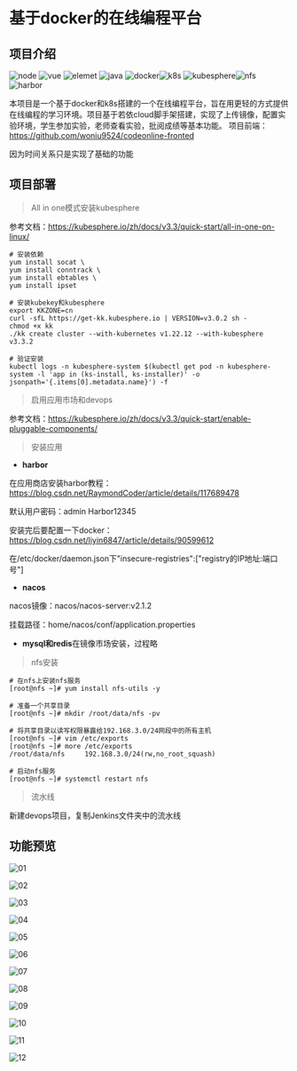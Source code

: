 # 基于docker的在线编程平台

## 项目介绍

![node](https://img.shields.io/badge/node-%20v16.19.0-yellowgreen) ![vue](https://img.shields.io/badge/vue-3-brightgreen) ![elemet](https://img.shields.io/badge/element-plus-green) ![java](https://img.shields.io/badge/java-8-brightgreen) ![docker](https://img.shields.io/badge/docker-19.3.8%20%2B-blue)![k8s](https://img.shields.io/badge/kubernetes-v1.22.12-red) ![kubesphere](https://img.shields.io/badge/kubesphere-v3.3.2-orange)![nfs](https://img.shields.io/badge/-nfs-blue) ![harbor](https://img.shields.io/badge/-harbor-lightgrey)

本项目是一个基于docker和k8s搭建的一个在线编程平台，旨在用更轻的方式提供在线编程的学习环境。项目基于若依cloud脚手架搭建，实现了上传镜像，配置实验环境，学生参加实验，老师查看实验，批阅成绩等基本功能。
项目前端：https://github.com/woniu9524/codeonline-fronted

因为时间关系只是实现了基础的功能

## 项目部署

> All in one模式安装kubesphere

参考文档：https://kubesphere.io/zh/docs/v3.3/quick-start/all-in-one-on-linux/

```
# 安装依赖
yum install socat \
yum install conntrack \
yum install ebtables \
yum install ipset
```

```
# 安装kubekey和kubesphere
export KKZONE=cn
curl -sfL https://get-kk.kubesphere.io | VERSION=v3.0.2 sh -
chmod +x kk
./kk create cluster --with-kubernetes v1.22.12 --with-kubesphere v3.3.2

```

```
# 验证安装
kubectl logs -n kubesphere-system $(kubectl get pod -n kubesphere-system -l 'app in (ks-install, ks-installer)' -o jsonpath='{.items[0].metadata.name}') -f
```

> 启用应用市场和devops

参考文档：https://kubesphere.io/zh/docs/v3.3/quick-start/enable-pluggable-components/

> 安装应用

- **harbor**

在应用商店安装harbor教程：https://blog.csdn.net/RaymondCoder/article/details/117689478

默认用户密码：admin Harbor12345

安装完后要配置一下docker：https://blog.csdn.net/liyin6847/article/details/90599612

在/etc/docker/daemon.json下"insecure-registries":["registry的IP地址:端口号"]

- **nacos**

nacos镜像：nacos/nacos-server:v2.1.2

挂载路径：home/nacos/conf/application.properties

- **mysql和redis**在镜像市场安装，过程略

> nfs安装

```
# 在nfs上安装nfs服务
[root@nfs ~]# yum install nfs-utils -y

# 准备一个共享目录
[root@nfs ~]# mkdir /root/data/nfs -pv

# 将共享目录以读写权限暴露给192.168.3.0/24网段中的所有主机
[root@nfs ~]# vim /etc/exports
[root@nfs ~]# more /etc/exports
/root/data/nfs     192.168.3.0/24(rw,no_root_squash)

# 启动nfs服务
[root@nfs ~]# systemctl restart nfs
```

> 流水线

新建devops项目，复制Jenkins文件夹中的流水线



## 功能预览

![01](img/01.png)

![02](img/02.png)

![03](img/03.png)

![04](img/04.png)

![05](img/05.png)

![06](img/06.png)

![07](img/07.png)

![08](img/08.png)

![09](img/09.png)

![10](img/10.png)

![11](img/11.png)

![12](img/12.png)
